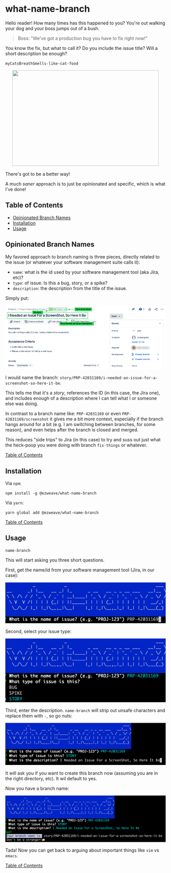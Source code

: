 # what-name-branch

Hello reader! How many times has this happened to you? You're out walking your dog and your boss jumps out of a bush.

> Boss: "We've got a production bug you have to fix right now!"

You know the fix, but what to call it? Do you include the issue title? Will a short description be enough?

```shell
myCatsBreathSmells-like-cat-food
```

<p align="center">
  <img width="460" height="300" src="https://media.giphy.com/media/i4gLlAUz2IVIk/giphy.gif">
</p>

There's got to be a better way!

A much _saner_ approach is to just be opinionated and specific, which is what I've done!

## Table of Contents

- [Opinionated Branch Names](#opinionated-branch-names)
- [Installation](#installation)
- [Usage](#usage)

## Opinionated Branch Names

My favored approach to branch naming is three pieces, directly related to the issue (or whatever your software management suite calls it):

- `name`: what is the id used by your software management tool (aka Jira, etc)?
- `type`: of issue. Is this a bug, story, or a spike?
- `description`: the description from the title of the issue.

Simply put:

![](./docs/images/jira_issue.png)

I would name the branch: `story/PRP-42031169/i-needed-an-issue-for-a-screenshot-so-here-it-be`.

This tells me that it's a _story_, references the ID (in this case, the Jira one), and includes enough of a description where I can tell what I or someone else was doing.

In contrast to a branch name like: `PRP-42031169` or even `PRP-42031169/screenshot` it gives me a bit more context, especially if the branch hangs around for a bit (e.g. I am switching between branches, for some reason), and even helps after the branch is closed and merged.

This reduces "side trips" to Jira (in this case) to try and suss out just what the heck-poop you were doing with branch `fix-things` or whatever.

[Table of Contents](#table-of-contents)

## Installation

Via `npm`:

```shell
npm install -g @ezweave/what-name-branch
```

Via `yarn`:

```shell
yarn global add @ezweave/what-name-branch
```

[Table of Contents](#table-of-contents)

## Usage

```shell
name-branch
```

This will start asking you three short questions.

First, get the name/id from your software management tool (Jira, in our case):

![](./docs/images/branch_namer_name.png)

Second, select your issue type:

![](./docs/images/branch_namer_type.png)

Third, enter the description. `name-branch` will strip out unsafe characters and replace them with `-`, so go nuts:

![](./docs/images/branch_namer_description.png)

It will ask you if you want to create this branch now (assuming you are in the right directory, etc). It wil default to yes.

Now you have a branch name:

![](./docs/images/branch_namer_end.png)

Tada! Now you can get back to arguing about important things like `vim` vs `emacs`.

[Table of Contents](#table-of-contents)
